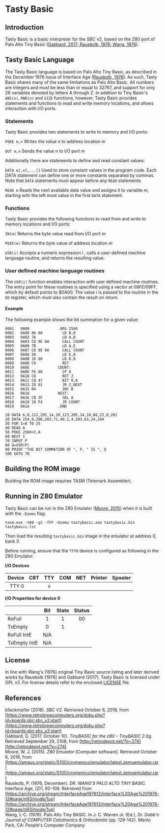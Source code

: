 # Tasty Basic

## Introduction
Tasty Basic is a basic interpreter for the SBC v2, based on the Z80 port of Palo Alto Tiny Basic
([Gabbard, 2017; Rauskolb, 1976; Wang, 1976](##References)).

## Tasty Basic Language
The Tasty Basic language is based on Palo Alto Tiny Basic, as described in the December 1976
issue of Interface Age ([Rauskolb, 1976](##References)). As such, Tasty Basic shares many of the
same limitations as Palo Alto Basic. All numbers are integers and must be less than or
equal to 32767, and support for only 26 variables denoted by letters A through Z. In addition
to Tiny Basic's `ABS(n)`, `RND(n)` and `SIZE` functions, however, Tasty Basic provides statements and functions
to read and write memory locations, and allows interaction with I/O ports.

### Statements
Tasty Basic provides two statements to write to memory and I/O ports:

`POKE m,n` Writes the value _n_ to address location _m_

`OUT m,n` Sends the value n to I/O port _m_

Additionally there are statements to define and read constant values:

`DATA m[,n[,...]]` Used to store constant values in the program code. Each DATA statement can define one or more constants separated by commas. Note that `DATA` statements *must* appear before any `READ` statements.

`READ m` Reads the next available data value and assigns it to variable _m_, starting with the left most value in the first `DATA` statement.

### Functions
Tasty Basic provides the following functions to read from and write to memory locations and I/O ports:

`IN(m)` Returns the byte value read from I/O port _m_

`PEEK(m)` Returns the byte value of address location _m_

`USR(i)`  Accepts a numeric expression _i_ , calls a user-defined machine language routine, and returns the resulting value.

### User defined machine language routines
The `USR(i)` function enables interaction with user defined machine routines.
The entry point for these routines is specified using a vector at $09FE/$09FF,
which by default points to $0A00. The value _i_ is passed to the routine
in the `DE` register, which must also contain the result on return.

#### Example
The following example shows the bit summation for a given value:

```
0001   0A00             .ORG 2560
0002   0A00 06 00         LD B,0
0003   0A02 7A            LD A,D
0004   0A03 CD 0E 0A      CALL COUNT
0005   0A06 7B            LD A,E
0006   0A07 CD 0E 0A      CALL COUNT
0007   0A0A 58            LD E,B
0008   0A0B 16 00         LD D,0
0009   0A0D C9            RET
0010   0A0E             COUNT:
0011   0A0E FE 00         CP 0
0012   0A10 C8            RET Z
0013   0A11 CB 47         BIT 0,A
0014   0A13 28 01         JR Z,NEXT
0015   0A15 04            INC B
0016   0A16             NEXT:
0017   0A16 CB 3F         SRL A
0018   0A18 18 F4         JR COUNT
0019   0A1A             .END
```

```
10 DATA 6,0,122,205,14,10,123,205,14,10,88,22,0,201
20 DATA 254,0,200,203,71,40,1,4,203,63,24,244
30 FOR I=0 TO 25
40 READ A
50 POKE 2560+I,A
60 NEXT I
70 INPUT P
80 Q=USR(P)
90 PRINT "THE BIT SUMMATION OF ", P, " IS ", Q
100 GOTO 70
```


## Building the ROM image

Building the ROM image requires TASM (Telemark Assembler).

## Running in Z80 Emulator
Tasty Basic can be run in the Z80 Emulator ([Moore, 2015](##References)) when it is built with
the `-Dzemu` flag:

```tasm.exe -t80 -g3 -fFF -Dzemu tastybasic.asm tastybasic.bin tastybasic.lst```

Then load the resulting `tastybasic.bin` image in the emulator at address 0, bank 0.

Before running, ensure that the `TTY0` device is configured as following in the Z80 Emulator:

**I/O Devices**

| Device | CRT | TTY | COM | NET | Printer | Spooler |
|-------:|:---:|:---:|:---:|:---:|:-------:|:-------:|
| TTY 0  |     |  x  |     |     |         |         |

**I/O Properties for device 0**

|              | Bit | State | Status |
|--------------|:---:|:-----:|:------:|
| RxFull       | 1   | 1     | 00     |
| TxEmpty      | 0   | 1     |        
| RxFull IntE  | N/A |        
| TxEmpty IntE | N/A |         

## License
In line with Wang's (1976) original Tiny Basic source listing and later derived works
by Rauskolb (1976) and Gabbard (2017), Tasty Basic is licensed under GPL v3.
For license details refer to the enclosed [LICENSE](../master/LICENSE) file.

## References
b1ackmai1er (2018). _SBC V2_. Retrieved  October 6, 2018, from [https://www.retrobrewcomputers.org/doku.php?id=boards:sbc:sbc_v2:start](https://www.retrobrewcomputers.org/doku.php?id=boards:sbc:sbc_v2:start)  
Gabbard, D. (2017, October 10). _TinyBASIC for the z80 – TinyBASIC 2.0g._ Retrieved September 29, 2108, from [http://retrodepot.net/?p=274](http://retrodepot.net/?p=274)  
Moore, W. J. (2015). _Z80 Emulator_ [Computer software]. Retrieved October 6, 2018, from [https://amaus.org/static/S100/cromemco/emulator/latest.zemuemulator.rar](https://amaus.org/static/S100/cromemco/emulator/latest.zemuemulator.rar)  
Rauskolb, P. (1976, December). _DR. WANG'S PALO ALTO TINY BASIC._ Interface Age, (2)1, 92-108. Retrieved from [https://archive.org/stream/InterfaceAge197612/Interface%20Age%201976-12#page/n93/mode/1up](https://archive.org/stream/InterfaceAge197612/Interface%20Age%201976-12#page/n93/mode/1up)  
Wang, L-C. (1976). Palo Alto Tiny BASIC. In J. C. Warren Jr. (Ed.), _Dr. Dobb's Journal of COMPUTER Calisthenics & Orthodontia_ (pp. 129-142). Menlo Park, CA: People's Computer Company
